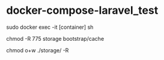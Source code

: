 # docker-compose-laravel_test


sudo docker exec -it [container] sh

chmod -R 775 storage bootstrap/cache

chmod o+w ./storage/ -R

